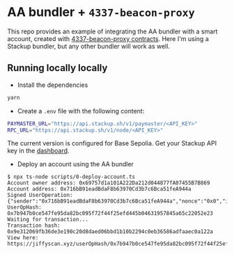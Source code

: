 # AA bundler + `4337-beacon-proxy`

This repo provides an example of integrating the AA bundler with a smart account, created with [4337-beacon-proxy contracts]().
Here I'm using a Stackup bundler, but any other bundler will work as well.

## Running locally locally

- Install the dependencies

```bash
yarn
```

- Create a `.env` file with the following content:

```bash
PAYMASTER_URL="https://api.stackup.sh/v1/paymaster/<API_KEY>"
RPC_URL="https://api.stackup.sh/v1/node/<API_KEY>"
```

The current version is configured for Base Sepolia. Get your Stackup API key in the [dashboard](https://app.stackup.sh/hello).

- Deploy an account using the AA bundler

```
$ npx ts-node scripts/0-deploy-account.ts 
Account owner address: 0x69757d1a101A222Da212d044877fA07455B7B869
Account address: 0x716bB91eadBdaF8b63970Cd3b7c6Bca51feA944a
Signed UserOperation: {"sender":"0x716bB91eadBdaF8b63970Cd3b7c6Bca51feA944a","nonce":"0x0","initCode":"0x48b65829444a3bf831eeea5861e3bf7303685ebeda9fc1ae00000000000000000000000069757d1a101a222da212d044877fa07455b7b869","callData":"0xb61d27f60000000000000000000000003870419ba2bbf0127060bcb37f69a1b1c090992b000000000000000000000000000000000000000000000000000000000000000000000000000000000000000000000000000000000000000000000000000000600000000000000000000000000000000000000000000000000000000000000044095ea7b3000000000000000000000000e93eca6595fe94091dc1af46aac2a8b5d799077000000000000000000000000000000000000000000000000000000000000186a000000000000000000000000000000000000000000000000000000000","callGasLimit":"0x9c95","verificationGasLimit":"0x430e0","preVerificationGas":"0x7f67319","maxFeePerGas":"0x11aa22","maxPriorityFeePerGas":"0x113e10","paymasterAndData":"0x9d6ac51b972544251fcc0f2902e633e3f9bd3f290000000000000000000000000000000000000000000000000000000065c2b299000000000000000000000000000000000000000000000000000000000000000000000000000000000000000000000000000000000000000000000000000000000000000000000000000000000000000000000000000000000000000000000000f145068663f320b7c3f2dd793d26e7809027fafa521433a8bfeb4642d81e664f1ceb6df3af67b9c5d71836fbb966f1720129b9e531aaf4186ebb9192cffc8b8a1b","signature":"0x4ab635d3e8714f10accd0248a8301f017d6208c32c5c1c9d97ec40f3cc6008ec2b49071ddf33ca53e40c6ae8e71275715cacdf61bf78e1e4dbb59ed39a67376f1b"}
UserOpHash: 0x7b947b0ce547fe95da82bc095f72f44f25efd445b04631957845a65c22052e23
Waiting for transaction...
Transaction hash: 0x9e312069fb36de3e190c20d8daed06bbd1b10b2294c0eb36586adfaaec0a122a
View here: https://jiffyscan.xyz/userOpHash/0x7b947b0ce547fe95da82bc095f72f44f25efd445b04631957845a65c22052e23
```